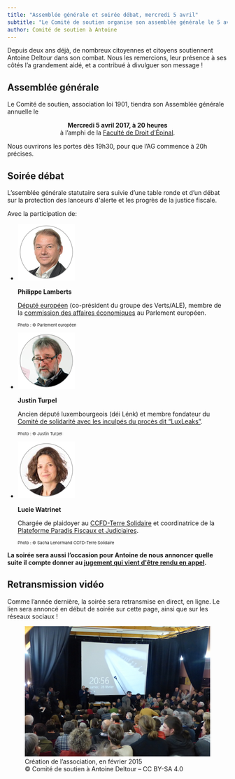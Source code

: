 ```yaml
---
title: "Assemblée générale et soirée débat, mercredi 5 avril"
subtitle: "Le Comité de soutien organise son assemblée générale le 5 avril, suivie d’une soirée débat."
author: Comité de soutien à Antoine
---
```


Depuis deux ans déjà, de nombreux citoyennes et citoyens soutiennent Antoine Deltour dans son combat. Nous les remercions, leur présence à ses côtés l’a grandement aidé, et a contribué à divulguer son message !

## Assemblée générale

  Le Comité de soutien, association loi 1901, tiendra son Assemblée générale annuelle le <span style="display: block; text-align: center; margin-top: 1em;">**Mercredi 5 avril 2017, à 20 heures**</span>
  <span style="display: block; text-align: center; margin-bottom: 1em;">à l’amphi de la [Faculté de Droit d’Épinal](http://fac-droit.univ-lorraine.fr/content/venir-la-faculte).</span>
 
Nous ouvrirons les portes dès 19h30, pour que l’AG commence à 20h précises.

## Soirée débat

L’ssemblée générale statutaire sera suivie d’une table ronde et d’un débat sur la protection des lanceurs d'alerte et les progrès de la justice fiscale.

Avec la participation de:

<ul class="col3">
  <li>
    <img src="/images/news/2017-03-22-philippe-lamberts.png" alt="Portrait de Philippe Lamberts"/>
    <p><b>Philippe Lamberts</b></p>
    <p style="font-size: 1em;"><a href="http://www.europarl.europa.eu/meps/fr/96648/PHILIPPE_LAMBERTS_home.html">Député européen</a> (co-président du groupe des Verts/ALE), membre de la <a href="http://www.europarl.europa.eu/committees/fr/econ/home.html">commission des affaires économiques</a> au Parlement européen.</p>
    <p style="font-size: 0.8em; line-height: 1;"><small>Photo : © Parlement européen</small></p>
  </li>
  <li>
    <img src="/images/news/2017-03-22-justin-turpel.png" alt="Portrait de Justin Turpel"/>
    <p><b>Justin Turpel</b></p>
    <p style="font-size: 1em;">Ancien député luxembourgeois (déi Lénk) et membre fondateur du <a href="http://solidarite-deltour-perrin.lu/">Comité de solidarité avec les inculpés du procès dit “LuxLeaks”</a>.</p>
    <p style="font-size: 0.8em; line-height: 1;"><small>Photo : © Justin Turpel</small></p>
  </li>
  <li>
    <img src="/images/news/2017-03-22-lucie-watrinet.png" alt="Portrait de Lucie Watrinet"/>
    <p><b>Lucie Watrinet</b></p>
    <p style="font-size: 1em;">Chargée de plaidoyer au <a href="http://ccfd-terresolidaire.org/">CCFD-Terre Solidaire</a> et coordinatrice de la <a href="http://www.stopparadisfiscaux.fr/">Plateforme Paradis Fiscaux et Judiciaires</a>.</p>
    <p style="font-size: 0.8em; line-height: 1;"><small>Photo : © Sacha Lenormand CCFD-Terre Solidaire</small></p>

  </li>
</ul>


**La soirée sera aussi l’occasion pour Antoine de nous annoncer quelle suite il compte donner au [jugement qui vient d'être rendu en appel](/blog/2017/03/16/luxleaks-verdict).**

## Retransmission vidéo

Comme l’année dernière, la soirée sera retransmise en direct, en ligne. Le lien sera annoncé en début de soirée sur cette page, ainsi que sur les réseaux sociaux !

<figure>
  <img src="/images/news/2017-03-22-AG.jpg" alt="Vue sur la soirée de création de l’association, depuis le fond de la salle. Au fond, Antoine prend la parole devant le vidéo projecteur"/>
  <figcaption>Création de l’association, en février 2015<br/>&copy; Comité de soutien à Antoine Deltour – CC BY-SA 4.0</figcaption>
</figure>

